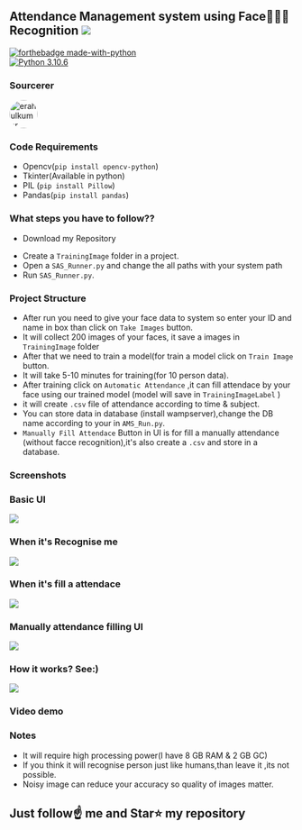 ##  Attendance Management system using Face👦🏻👧 Recognition [![](https://img.shields.io/github/license/sourcerer-io/hall-of-fame.svg)](https://github.com/Spidy20/Attendace_management_system/blob/master/LICENSE)

[![forthebadge made-with-python](http://ForTheBadge.com/images/badges/made-with-python.svg)](https://www.python.org/)                 
[![Python 3.10.6](https://img.shields.io/badge/python-3.10.6-blue.svg)](https://www.python.org/ftp/python/3.10.6/)
### Sourcerer
<a href="https://github.com/erahulkumar"><img src="https://avatars.githubusercontent.com/u/91170678?s=96&v=4" style="border-radius: 50%;" height="50px" width="50px" alt="erahulkumar"/></a>

### Code Requirements
* Opencv(`pip install opencv-python`)
* Tkinter(Available in python)
* PIL (`pip install Pillow`)
* Pandas(`pip install pandas`)

### What steps you have to follow??
* Download my Repository 
- Create a `TrainingImage` folder in a project.
- Open a `SAS_Runner.py` and change the all paths with your system path
- Run `SAS_Runner.py`.

### Project Structure

- After run you need to give your face data to system so enter your ID and name in box than click on `Take Images` button.
- It will collect 200 images of your faces, it save a images in `TrainingImage` folder
- After that we need to train a model(for train a model click on `Train Image` button.
- It will take 5-10 minutes for training(for 10 person data).
- After training click on `Automatic Attendance` ,it can fill attendace by your face using our trained model (model will save in `TrainingImageLabel` )
- it will create `.csv` file of attendance according to time & subject.
- You can store data in database (install wampserver),change the DB name according to your in `AMS_Run.py`.
- `Manually Fill Attendace` Button in UI is for fill a manually attendance (without facce recognition),it's also create a `.csv` and store in a database.

### Screenshots

### Basic UI
<img src="#">

### When it's Recognise me
<img src="#">

### When it's fill a attendace
<img src="#">

### Manually attendance filling UI
<img src="#">


### How it works? See:)

<img src="#">

### Video demo




### Notes
- It will require high processing power(I have 8 GB RAM & 2 GB GC)
- If you think it will recognise person just like humans,than leave it ,its not possible.
- Noisy image can reduce your accuracy so quality of images matter.

## Just follow☝️ me and Star⭐ my repository